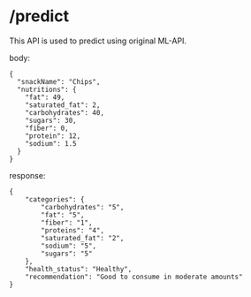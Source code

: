 # /predict

This API is used to predict using original ML-API.

body:
```
{
  "snackName": "Chips",
  "nutritions": {
    "fat": 49,
    "saturated_fat": 2,
    "carbohydrates": 40,
    "sugars": 30,
    "fiber": 0,
    "protein": 12,
    "sodium": 1.5
  }
}
```

response:
```
{
    "categories": {
        "carbohydrates": "5",
        "fat": "5",
        "fiber": "1",
        "proteins": "4",
        "saturated_fat": "2",
        "sodium": "5",
        "sugars": "5"
    },
    "health_status": "Healthy",
    "recommendation": "Good to consume in moderate amounts"
}
```